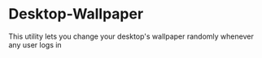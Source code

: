 # Desktop-Wallpaper
This utility lets you change your desktop's wallpaper randomly whenever any user logs in
